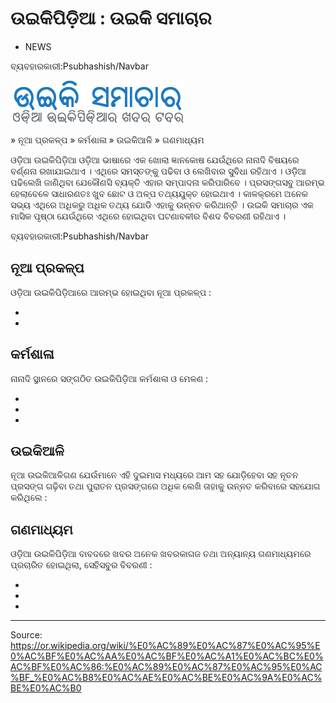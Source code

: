 # ଉଇକିପିଡ଼ିଆ : ଉଇକି ସମାଚାର

- NEWS

ବ୍ୟବହାରକାରୀ:Psubhashish/Navbar

![](../../images/eca3b9c2f6a2ba5c.png)

» ନୂଆ ପ୍ରକଳ୍ପ » କର୍ମଶାଳା » ଉଇକିଆଳି » ଗଣମାଧ୍ୟମ

ଓଡ଼ିଆ ଉଇକିପିଡ଼ିଆ ଓଡ଼ିଆ ଭାଷାରେ ଏକ ଖୋଲା ଜ୍ଞାନକୋଷ ଯେଉଁଥିରେ ନାନାଦି ବିଷୟରେ ବର୍ଣ୍ଣନା ରଖାଯାଇଥାଏ । ଏଥିରେ ସମସ୍ତଙ୍କୁ ପଢିବା ଓ ଲେଖିବାର ସୁବିଧା ରହିଥାଏ । ଓଡ଼ିଆ ପଢିଲେଖି ଜାଣିଥିବା ଯେକୌଣସି ବ୍ୟକ୍ତି ଏହାର ସମ୍ପାଦନା କରିପାରିବେ । ପ୍ରସଙ୍ଗସବୁ ଆରମ୍ଭ ହେଲାବେଳେ ସାଧାରଣତଃ ଖୁବ ଛୋଟ ଓ ଅଳ୍ପ ତଥ୍ୟଯୁକ୍ତ ହୋଇଥାଏ । କାଳକ୍ରମେ ଅନେକ ସଭ୍ୟ ଏଥିରେ ଅଧିକରୁ ଅଧିକ ତଥ୍ୟ ଯୋଡି ଏହାକୁ ଉନ୍ନତ କରିଥାନ୍ତି । ଉଇକି ସମାଚାର ଏକ ମାସିକ ପୃଷ୍ଠା ଯେଉଁଥିରେ ଏଥିରେ ହୋଇଥିବା ଘଟଣାବଳୀର ବିଶଦ ବିବରଣୀ ରହିଥାଏ ।

ବ୍ୟବହାରକାରୀ:Psubhashish/Navbar

## ନୂଆ ପ୍ରକଳ୍ପ

ଓଡ଼ିଆ ଉଇକିପିଡ଼ିଆରେ ଆରମ୍ଭ ହୋଇଥିବା ନୂଆ ପ୍ରକଳ୍ପ :

- 
-

## କର୍ମଶାଳା

ନାନାଦି ସ୍ଥାନରେ ସଙ୍ଗଠିତ ଉଇକିପିଡ଼ିଆ କର୍ମଶାଳା ଓ ମେଳଣ :

- 
- 
-

## ଉଇକିଆଳି

ନୂଆ ଉଇକିଆଳିଗଣ ଯେଉଁମାନେ ଏହି ଦୁଇମାସ ମଧ୍ୟରେ ଆମ ସହ ଯୋଡ଼ିହେବା ସହ ନୂତନ ପ୍ରସଙ୍ଗ ଗଢ଼ିବା ତଥା ପୁରାତନ ପ୍ରସଙ୍ଗରେ ଅଧିକ ଲେଖି ତାହାକୁ ଉନ୍ନତ କରିବାରେ ସହଯୋଗ କରିଥିଲେ :

## ଗଣମାଧ୍ୟମ

ଓଡ଼ିଆ ଉଇକିପିଡ଼ିଆ ବାବଦରେ ଖବର ଅନେକ ଖବରକାଗଜ ତଥା ଅନ୍ୟାନ୍ୟ ଗଣମାଧ୍ୟମରେ ପ୍ରଚାରିତ ହୋଇଥିଲା, ସେହିସବୁର ବିବରଣୀ :

- 
- 
-

---
Source: https://or.wikipedia.org/wiki/%E0%AC%89%E0%AC%87%E0%AC%95%E0%AC%BF%E0%AC%AA%E0%AC%BF%E0%AC%A1%E0%AC%BC%E0%AC%BF%E0%AC%86:%E0%AC%89%E0%AC%87%E0%AC%95%E0%AC%BF_%E0%AC%B8%E0%AC%AE%E0%AC%BE%E0%AC%9A%E0%AC%BE%E0%AC%B0
